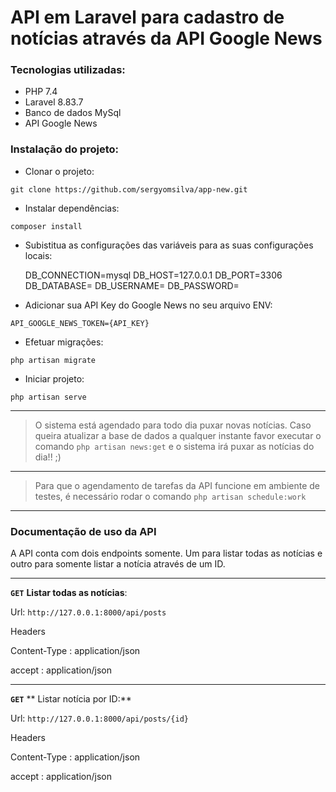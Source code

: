 # API em Laravel para cadastro de notícias através da API Google News

### Tecnologias utilizadas:

- PHP 7.4
- Laravel 8.83.7
- Banco de dados MySql
- API Google News

### Instalação do projeto:

- Clonar o projeto:

`git clone https://github.com/sergyomsilva/app-new.git`

- Instalar dependências:

`composer install`

- Subistitua as configurações das variáveis para as suas configurações locais:

    DB_CONNECTION=mysql
    DB_HOST=127.0.0.1
    DB_PORT=3306
    DB_DATABASE=
    DB_USERNAME=
    DB_PASSWORD=

- Adicionar sua API Key do Google News no seu arquivo ENV:

`API_GOOGLE_NEWS_TOKEN={API_KEY}`

- Efetuar migrações:

`php artisan migrate`

- Iniciar projeto:

`php artisan serve`


------------


> O sistema está agendado para todo dia puxar novas notícias. Caso queira atualizar a base de dados a qualquer instante favor executar o comando `php artisan news:get` e o sistema irá puxar as notícias do dia!! ;)

------------


> Para que o agendamento de tarefas da API funcione em ambiente de testes, é necessário rodar o comando `php artisan schedule:work`

------------


### Documentação de uso da API

A API conta com dois endpoints somente. Um para listar todas as notícias e outro para somente listar a notícia através de um ID.


------------


**`GET`** **Listar todas as notícias**:

Url: `http://127.0.0.1:8000/api/posts`

Headers

Content-Type : application/json

accept : application/json


------------

**`GET`** ** Listar notícia por ID:**

Url: `http://127.0.0.1:8000/api/posts/{id}`

Headers

Content-Type : application/json

accept : application/json
